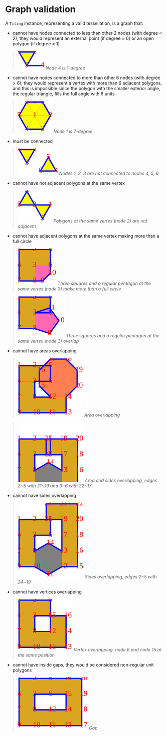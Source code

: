 # Graph validation

A `Tiling` instance, representing a valid tessellation, is a graph that:

* cannot have nodes connected to less than other 2 nodes (with degree < 2), they would represent an external point (if degree = 0) or an open polygon (if degree = 1)

> ![1-degree node](constraints/1-degree.svg)
> _Node 4 is 1-degree_

* cannot have nodes connected to more than other 6 nodes (with degree > 6), they would represent a vertex with more than 6 adjacent polygons, and this is impossible since the polygon with the smaller exterior angle, the regular triangle, fills the full angle with 6 units

> ![7-degree node](constraints/7-degree.svg)
> _Node 1 is 7-degree_

* must be connected

> ![disconnected graph](constraints/disconnected.svg)
> _Nodes 1, 2, 3 are not connected to nodes 4, 5, 6_

* cannot have not adjacent polygons at the same vertex

> ![non adjacent p-gons at the same vertex](constraints/nonAdjacent.svg)
> _Polygons at the same vertex (node 2) are not adjacent_

* cannot have adjacent polygons at the same vertex making more than a full circle

> ![more than full circle at the same vertex](constraints/moreThanFull.svg)
> _Three squares and a regular pentagon at the same vertex (node 3) make more than a full circle_

> ![area overlapping1](constraints/areaOverlap1.svg)
> _Three squares and a regular pentagon at the same vertex (node 3) overlap_

* cannot have areas overlapping

> ![area overlapping2](constraints/areaOverlap2.svg)
> _Area overlapping_

> ![area overlapping3](constraints/areaOverlap3.svg)
> _Area and sides overlapping, edges 2\~5 with 21\~19 and 3\~6 with 22\~17_

* cannot have sides overlapping

> ![side overlapping](constraints/sideOverlap.svg)
> _Sides overlapping, edges 2\~5 with 24\~19_

* cannot have vertices overlapping

> ![vertex overlapping](constraints/vertexOverlap.svg)
> _Vertex overlapping, node 6 and node 15 at the same position_

* cannot have inside gaps, they would be considered non-regular unit polygons

> ![gap](constraints/gap.svg)
> _Gap_
